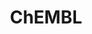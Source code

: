 ---
bigquery: https://console.cloud.google.com/bigquery?p=patents-public-data&d=ebi_chembl&page=dataset
citation: '"The ChEMBL database in 2017." Anna Gaulton, Anne Hersey, Michał Nowotka,
  A Patrícia Bento, Jon Chambers, David Mendez, Prudence Mutowo, Francis Atkinson,
  Louisa J Bellis, Elena Cibrián-Uhalte, Mark Davies, Nathan Dedman, Anneli Karlsson,
  María Paula Magariños, John P Overington, George Papadatos, Ines Smit, Andrew R
  Leach Nucleic acids Research (2017) 45 (Database Issue), D945-D954'
contributors: European Bioinformatics Institute
cost: None
description: ChEMBL Data is a manually curated database of small molecules used in
  drug discovery, including information about existing patented drugs.
documentation: 'schema: https://www.ebi.ac.uk/chembl/db_schema


  '
last_edit: Mon, 04 Apr 2022 19:07:30 GMT
location: https://console.cloud.google.com/marketplace/product/google_patents_public_datasets/chembl
maintained_by: EMBL-EBI, an outstation of European Molecular Biology Laboratory
related_publications: '

  ChEMBL: towards direct deposition of bioassay data.


  Mendez D, Gaulton A, Bento AP, Chambers J, De Veij M, Félix E, Magariños MP, Mosquera
  JF, Mutowo P, Nowotka M, Gordillo-Marañón M, Hunter F, Junco L, Mugumbate G, Rodriguez-Lopez
  M, Atkinson F, Bosc N, Radoux CJ, Segura-Cabrera A, Hersey A, Leach AR.


  — Nucleic Acids Res. 2019; 47(D1):D930-D940. doi: 10.1093/nar/gky1075

  '
schema_fields: '[''full_mwt'', ''hrac_code'', ''l8'', ''molregno'', ''abstract'',
  ''cell_description'', ''heavy_atoms'', ''ingredient'', ''entity_id'', ''ref_url'',
  ''comp_class_id'', ''ridx'', ''disease_efficacy'', ''journal'', ''pathway_id'',
  ''downgraded'', ''acd_most_bpka'', ''cpd_str_alert_id'', ''natural_product'', ''targrel_id'',
  ''assay_id'', ''idx'', ''hba'', ''alert_set_id'', ''src_short_name'', ''priority'',
  ''orig_description'', ''sitecomp_id'', ''result_flag'', ''level4_description'',
  ''standard_upper_value'', ''value'', ''aspect'', ''mol_hrac_id'', ''bao_endpoint'',
  ''res_stem_id'', ''ro3_pass'', ''mol_frac_id'', ''smarts'', ''species_group_flag'',
  ''cx_logd'', ''withdrawn_year'', ''topical'', ''assay_class_id'', ''patent_no'',
  ''rtb'', ''homologue'', ''hbd_lipinski'', ''published_type'', ''atc_code'', ''cell_name'',
  ''mc_organism'', ''status'', ''alogp'', ''usan_stem_id'', ''class_level'', ''title'',
  ''level5'', ''chembl_id'', ''met_comment'', ''isoform'', ''binding_site_comment'',
  ''efo_term'', ''go_id'', ''pchembl_value'', ''assay_cell_type'', ''target_type'',
  ''name'', ''variant_id'', ''cellosaurus_id'', ''cidx'', ''assay_test_type'', ''doc_type'',
  ''assay_source'', ''l1'', ''assay_tax_id'', ''target_mapping'', ''ref_id'', ''mol_atc_id'',
  ''activity_count'', ''parenteral'', ''domain_name'', ''creation_date'', ''mechanism_comment'',
  ''assay_type'', ''relationship_desc'', ''patent_id'', ''warning_id'', ''qudt_units'',
  ''trade_name'', ''parent_id'', ''set_name'', ''bei'', ''ref_type'', ''domain_description'',
  ''ddd_admr'', ''bao_format'', ''site_id'', ''usan_substem'', ''first_page'', ''type'',
  ''toid'', ''assay_category'', ''parameter_type'', ''compound_key'', ''domain_type'',
  ''comp_go_id'', ''warning_class'', ''parameter_value'', ''level2_description'',
  ''ddd_value'', ''standard_text_value'', ''mc_target_type'', ''std_act_id'', ''caloha_id'',
  ''version'', ''volume'', ''active_ingredient'', ''tid'', ''standard_inchi_key'',
  ''acd_logd'', ''clo_id'', ''major_class'', ''ad_type'', ''psa'', ''relationship'',
  ''source_domain_id'', ''standard_type'', ''log_id'', ''formulation_id'', ''synonyms'',
  ''mw_freebase'', ''first_approval'', ''updated_by'', ''uberon_id'', ''text_value'',
  ''cl_lincs_id'', ''num_alerts'', ''sequence_md5sum'', ''units'', ''num_lipinski_ro5_violations'',
  ''src_description'', ''db_version'', ''curation_comment'', ''published_value'',
  ''db_source'', ''ass_cls_map_id'', ''mc_tax_id'', ''component_id'', ''path'', ''country'',
  ''pubmed_id'', ''year'', ''oc_id'', ''l4'', ''tid_fixed'', ''withdrawn_reason'',
  ''relation'', ''smid'', ''l2'', ''data_validity_comment'', ''level4'', ''l6'', ''substrate_record_id'',
  ''frac_code'', ''warnref_id'', ''prodrug'', ''curated_by'', ''dosage_form'', ''label'',
  ''mesh_id'', ''hba_lipinski'', ''mecref_id'', ''innovator_company'', ''biocomp_id'',
  ''previous_company'', ''ddd_units'', ''tbl'', ''cell_ontology_id'', ''usan_stem'',
  ''component_type'', ''ap_id'', ''syn_type'', ''level1'', ''tax_id'', ''patent_expire_date'',
  ''pathway_key'', ''usan_year'', ''parent_go_id'', ''assay_subcellular_fraction'',
  ''qed_weighted'', ''compd_id'', ''met_conversion'', ''mechanism_of_action'', ''inorganic_flag'',
  ''parent_molregno'', ''assay_param_id'', ''level3'', ''normal_range_min'', ''met_id'',
  ''action_type'', ''sequence'', ''cell_source_tax_id'', ''hbd'', ''stem_class'',
  ''molecular_species'', ''mutation'', ''organism'', ''updated_on'', ''acd_most_apka'',
  ''pref_name'', ''class_type'', ''protein_class_synonym'', ''start_position'', ''comments'',
  ''definition'', ''compsyn_id'', ''src_assay_id'', ''protein_class_desc'', ''enzyme_name'',
  ''applicant_full_name'', ''tissue_id'', ''co_stem_id'', ''normal_range_max'', ''delist_flag'',
  ''ddd_id'', ''accession'', ''cx_most_bpka'', ''warning_year'', ''confidence_score'',
  ''drug_product_flag'', ''aromatic_rings'', ''research_stem'', ''bto_id'', ''potential_duplicate'',
  ''usan_stem_definition'', ''availability_type'', ''actsm_id'', ''product_id'', ''mesh_heading'',
  ''approval_date'', ''chirality'', ''molsyn_id'', ''molecule_type'', ''patent_use_code'',
  ''drugind_id'', ''bao_id'', ''alert_id'', ''related_tid'', ''metabolite_record_id'',
  ''doi'', ''selectivity_comment'', ''l5'', ''sei'', ''confidence'', ''mol_irac_id'',
  ''route'', ''l3'', ''molecular_mechanism'', ''standard_inchi'', ''subgroup'', ''frac_class_id'',
  ''level3_description'', ''stem'', ''last_active'', ''alert_name'', ''mw_monoisotopic'',
  ''record_id'', ''who_name'', ''issue'', ''activity_id'', ''rgid'', ''entity_type'',
  ''max_phase'', ''component_synonym'', ''annotation'', ''standard_flag'', ''src_id'',
  ''num_ro5_violations'', ''predbind_id'', ''parent_type'', ''cell_source_tissue'',
  ''last_page'', ''chebi_par_id'', ''publication_number'', ''enzyme_tid'', ''assay_desc'',
  ''oral'', ''indref_id'', ''source'', ''site_residues'', ''stat'', ''doc_id'', ''submission_date'',
  ''compound_name'', ''drug_record_id'', ''as_id'', ''aidx'', ''mec_id'', ''full_molformula'',
  ''src_compound_id'', ''polymer_flag'', ''standard_relation'', ''indication_class'',
  ''upper_value'', ''direct_interaction'', ''efo_id'', ''activity_comment'', ''max_phase_for_ind'',
  ''job_id'', ''cell_source_organism'', ''black_box_warning'', ''acd_logp'', ''canonical_smiles'',
  ''end_position'', ''first_in_class'', ''metref_id'', ''standard_value'', ''warning_country'',
  ''irac_class_id'', ''level2'', ''company'', ''le'', ''dosed_ingredient'', ''drug_substance_flag'',
  ''withdrawn_country'', ''protclasssyn_id'', ''short_name'', ''strength'', ''who_extra'',
  ''assay_organism'', ''relationship_type'', ''withdrawn_flag'', ''authors'', ''molfile'',
  ''warning_type'', ''site_name'', ''published_relation'', ''standard_units'', ''hrac_class_id'',
  ''assay_strain'', ''irac_code'', ''structure_type'', ''uo_units'', ''mc_target_accession'',
  ''domain_id'', ''description'', ''published_units'', ''l7'', ''helm_notation'',
  ''warning_description'', ''cx_logp'', ''assay_tissue'', ''targcomp_id'', ''cx_most_apka'',
  ''withdrawn_class'', ''ddd_comment'', ''prod_pat_id'', ''active_molregno'', ''prediction_method'',
  ''cell_id'', ''target_desc'', ''therapeutic_flag'', ''nda_type'', ''mc_target_name'',
  ''level1_description'', ''lle'', ''protein_class_id'']'
shortname: chembl
tags:
- biotechnology
- health
- chemical
- bioinformatics
- medical
terms_of_use: CC BY-SA 3.0
title: ChEMBL
uuid: e232a192-965c-4ec9-904c-155b6dfe56c5
---